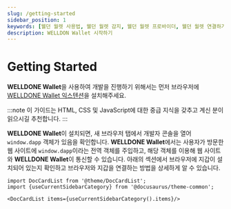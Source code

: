 ```yaml
---
slug: /getting-started
sidebar_position: 1
keywords: [웰던 월렛 사용법, 웰던 월렛 감지, 웰던 월렛 프로바이더, 웰던 월렛 연결하기]
description: WELLDON Wallet 시작하기
---
```


# Getting Started

**WELLDONE Wallet**을 사용하여 개발을 진행하기 위해서는 먼저 브라우저에 [WELLDONE Wallet 익스텐션](https://chrome.google.com/webstore/detail/welldone-wallet/bmkakpenjmcpfhhjadflneinmhboecjf?hl=ko)을 설치해주세요. 

:::note
이 가이드는 HTML, CSS 및 JavaScript에 대한 중급 지식을 갖추고 계신 분이 읽으시길 추천합니다.
:::

**WELLDONE Wallet**이 설치되면, 새 브라우저 탭에서 개발자 콘솔을 열어 `window.dapp` 객체가 있음을 확인합니다. **WELLDONE Wallet**에서는 사용자가 방문한 웹 사이트에 `window.dapp`이라는 전역 객체를 주입하고, 해당 객체를 이용해 웹 사이트와 **WELLDONE Wallet**이 통신할 수 있습니다. 아래의 섹션에서 브라우저에 지갑이 설치되어 있는지 확인하고 브라우저와 지갑을 연결하는 방법을 상세하게 알 수 있습니다.

```mdx-code-block
import DocCardList from '@theme/DocCardList';
import {useCurrentSidebarCategory} from '@docusaurus/theme-common';

<DocCardList items={useCurrentSidebarCategory().items}/>
```
